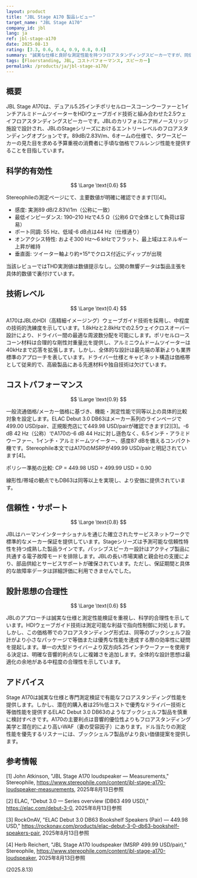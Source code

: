 ```yaml
---
layout: product
title: "JBL Stage A170 製品レビュー"
target_name: "JBL Stage A170"
company_id: jbl
lang: ja
ref: jbl-stage-a170
date: 2025-08-13
rating: [3.3, 0.6, 0.4, 0.9, 0.8, 0.6]
summary: "誠実な仕様と良好な測定性能を持つフロアスタンディングスピーカーですが、同価格帯の優秀なブックシェルフ製品との激しい競争に直面しています"
tags: [Floorstanding, JBL, コストパフォーマンス, スピーカー]
permalink: /products/ja/jbl-stage-a170/
---
```

## 概要

JBL Stage A170は、デュアル5.25インチポリセルロースコーンウーファーと1インチアルミドームツイーターをHDIウェーブガイド技術と組み合わせた2.5ウェイフロアスタンディングスピーカーです。JBLのカリフォルニア州ノースリッジ施設で設計され、JBLのStageシリーズにおけるエントリーレベルのフロアスタンディングオプションです。89dB/2.83V/m、6オームの仕様で、タワースピーカーの見た目を求める予算重視の消費者に手頃な価格でフルレンジ性能を提供することを目指しています。

## 科学的有効性

$$ \Large \text{0.6} $$

Stereophileの測定ページにて、主要数値が明確に確認できます[1][4]。
- 感度: 実測89 dB/2.83V/1m（公称に一致）
- 最低インピーダンス: 190–210 Hzで4.5 Ω（公称6 Ωで全体として負荷は容易）
- ポート同調: 55 Hz、低域-6 dB点は44 Hz（仕様通り）
- オンアクシス特性: およそ300 Hz〜6 kHzでフラット、最上域はエネルギー上昇が維持
- 垂直面: ツイーター軸より約+15°でクロス付近にディップが出現

当該レビューではTHD実測値は数値提示なし。公開の無響データは製品主張を具体的数値で裏付けています。

## 技術レベル

$$ \Large \text{0.4} $$

A170はJBLのHDI（高精細イメージング）ウェーブガイド技術を採用し、中程度の技術的洗練度を示しています。1.8kHzと2.8kHzでの2.5ウェイクロスオーバー設計により、ドライバー間の最適な周波数分配を可能にします。ポリセルロースコーン材料は合理的な剛性対重量比を提供し、アルミニウムドームツイーターは40kHzまで応答を拡張します。しかし、全体的な設計は最先端の革新よりも業界標準のアプローチを表しています。ドライバー仕様とキャビネット構造は価格帯として従来的で、高級製品にある先進材料や独自技術は欠けています。

## コストパフォーマンス

$$ \Large \text{0.9} $$

一般流通価格/メーカー価格に基づき、機能・測定性能で同等以上の具体的比較対象を設定します。ELAC Debut 3.0 DB63はメーカー系列のラインページで499.00 USD/pair、正規販売店にて449.98 USD/pairが確認できます[2][3]。-6 dB 42 Hz（公称）でA170の-6 dB 44 Hzに対し遜色なく、6.5インチ・アラミドウーファー、1インチ・アルミドームツイーター、感度87 dBを備えるコンパクト機です。Stereophile本文ではA170のMSRPが499.99 USD/pairと明記されています[4]。

ポリシー準拠の比較:
CP = 449.98 USD ÷ 499.99 USD = 0.90

線形性/帯域の観点でもDB63は同等以上を実現し、より安価に提供されています。

## 信頼性・サポート

$$ \Large \text{0.8} $$

JBLはハーマンインターナショナルを通じた確立されたサービスネットワークで標準的なメーカー保証を提供しています。Stageシリーズは予測可能な信頼性特性を持つ成熟した製品ラインです。パッシブスピーカー設計はアクティブ製品に共通する電子故障モードを排除します。JBLの長い市場実績と親会社の支援により、部品供給とサービスサポートが確保されています。ただし、保証期間と具体的な故障率データは詳細評価に利用できませんでした。

## 設計思想の合理性

$$ \Large \text{0.6} $$

JBLのアプローチは誠実な仕様と測定性能検証を重視し、科学的合理性を示しています。HDIウェーブガイド技術は測定可能な利益で指向性制御に対処します。しかし、この価格帯でのフロアスタンディング形式は、同等のブックシェルフ設計がより小さなパッケージで等価または優秀な性能を達成する際の効率性に疑問を提起します。単一の大型ドライバーより双方向5.25インチウーファーを使用する決定は、明確な音響的利点なしに複雑さを追加します。全体的な設計思想は最適化の余地がある中程度の合理性を示しています。

## アドバイス

Stage A170は誠実な仕様と専門測定検証で有能なフロアスタンディング性能を提供します。しかし、潜在的購入者は25％低コストで優秀なドライバー技術と等価性能を提供するELAC Debut 3.0 DB63のようなブックシェルフ製品を慎重に検討すべきです。A170の主要利点は音響的優位性よりもフロアスタンディング美学と潜在的により高いWAF（妻の受容因子）にあります。ドル当たりの測定性能を優先するリスナーには、ブックシェルフ製品がより良い価値提案を提供します。

## 参考情報

[1] John Atkinson, "JBL Stage A170 loudspeaker — Measurements," Stereophile, https://www.stereophile.com/content/jbl-stage-a170-loudspeaker-measurements, 2025年8月13日参照

[2] ELAC, "Debut 3.0 — Series overview (DB63 499 USD)," https://elac.com/debut-3-0, 2025年8月13日参照

[3] RockOnAV, "ELAC Debut 3.0 DB63 Bookshelf Speakers (Pair) — 449.98 USD," https://rockonav.com/products/elac-debut-3-0-db63-bookshelf-speakers-pair, 2025年8月13日参照

[4] Herb Reichert, "JBL Stage A170 loudspeaker (MSRP 499.99 USD/pair)," Stereophile, https://www.stereophile.com/content/jbl-stage-a170-loudspeaker, 2025年8月13日参照

(2025.8.13)